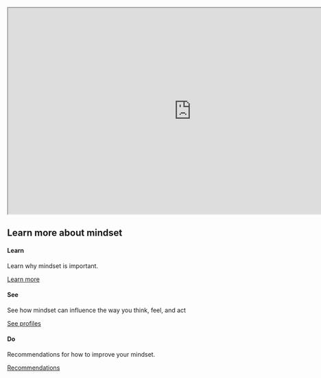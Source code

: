 <link rel="stylesheet" type="text/css" href="https://maxcdn.bootstrapcdn.com/font-awesome/4.5.0/css/font-awesome.min.css">
<link rel="stylesheet" href="http://srl.daacs.net/css/bootstrap.min.css">
<script src="https://maxcdn.bootstrapcdn.com/bootstrap/3.3.4/js/bootstrap.min.js"></script>

<div class="embed-responsive embed-responsive-16by9"><iframe width="853" height="480" src="https://www.youtube.com/embed/xe4U4f5aP7s?autoplay=0"></iframe></div>

<div class="row">
         <div class="col-lg-12">
             <h2 class="page-header">Learn more about mindset</h2>
         </div>
         <div class="col-md-4 col-sm-6">
             <div class="panel panel-default text-center">
                 <div class="panel-heading">
                     <span class="fa-stack fa-5x">
                           <i class="fa fa-circle fa-stack-2x text-primary"></i>
                           <i class="fa fa-info fa-stack-1x fa-inverse"></i>
                     </span>
                 </div>
                 <div class="panel-body">
                     <h4>Learn</h4>
                     <p>Learn why mindset is important.</p>
                     <a href="http://srl.daacs.net/mindset_influence.html" class="btn btn-primary" target="_blank">Learn more</a>
                 </div>
             </div>
         </div>
         <div class="col-md-4 col-sm-6">
             <div class="panel panel-default text-center">
                 <div class="panel-heading">
                     <span class="fa-stack fa-5x">
                           <i class="fa fa-circle fa-stack-2x text-primary"></i>
                           <i class="fa fa-eye fa-stack-1x fa-inverse"></i>
                     </span>
                 </div>
                 <div class="panel-body">
                     <h4>See</h4>
                     <p>See how mindset can influence the way you think, feel, and act</p>
                     <a href="http://srl.daacs.net/mindset_profile.html" class="btn btn-primary" target="_blank">See profiles</a>
                 </div>
             </div>
         </div>
         <div class="col-md-4 col-sm-6">
             <div class="panel panel-default text-center">
                 <div class="panel-heading">
                     <span class="fa-stack fa-5x">
                           <i class="fa fa-circle fa-stack-2x text-primary"></i>
                           <i class="fa fa-check-square-o fa-stack-1x fa-inverse"></i>
                     </span>
                 </div>
                 <div class="panel-body">
                     <h4>Do</h4>
                     <p>Recommendations for how to improve your mindset.</p>
                     <a href="http://srl.daacs.net/mindset_recommendations.html" class="btn btn-primary" target="_blank">Recommendations</a>
                 </div>
             </div>
         </div>
</div>
